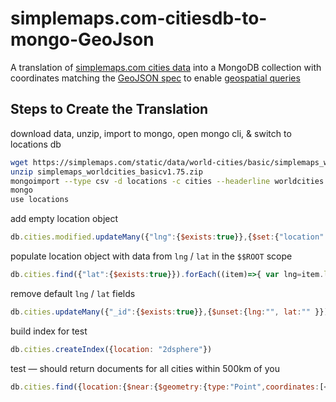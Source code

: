 # simplemaps.com-citiesdb-to-mongo-GeoJson

A translation of  [simplemaps.com cities data](https://simplemaps.com/static/data/world-cities/basic/simplemaps_worldcities_basicv1.75.zip) into a MongoDB collection with coordinates matching the [GeoJSON spec](https://www.mongodb.com/docs/manual/reference/geojson/#std-label-geojson-point) to enable [geospatial queries](https://www.mongodb.com/docs/manual/geospatial-queries/)

## Steps to Create the Translation

download data, unzip, import to mongo, open mongo cli, & switch to locations db
```bash
wget https://simplemaps.com/static/data/world-cities/basic/simplemaps_worldcities_basicv1.75.zip
unzip simplemaps_worldcities_basicv1.75.zip
mongoimport --type csv -d locations -c cities --headerline worldcities.csv
mongo
use locations
```
add empty location object
```js
db.cities.modified.updateMany({"lng":{$exists:true}},{$set:{"location":{"type":"Point","coordinates":[null, null]}}})
```

populate location object with data from `lng` / `lat` in the `$$ROOT` scope
```js
db.cities.find({"lat":{$exists:true}}).forEach((item)=>{ var lng=item.lng; var lat=item.lat; db.cities.update({_id: item._id}, {$set:{"location.coordinates.0":lng, "location.coordinates.1":lat }}) })
```

remove default `lng` / `lat` fields
```js
db.cities.updateMany({"_id":{$exists:true}},{$unset:{lng:"", lat:"" }})
```

build index for test
```js
db.cities.createIndex({location: "2dsphere"})
```

test — should return documents for all cities within 500km of you
```js
db.cities.find({location:{$near:{$geometry:{type:"Point",coordinates:[<YOUR_LONGITUDE>,<YOUR_LATITUDE>]},$minDistance: 0,$maxDistance: 500000}}})
```
